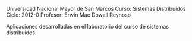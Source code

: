 Universidad Nacional Mayor de San Marcos
Curso: Sistemas Distribuidos
Ciclo: 2012-0
Profesor: Erwin Mac Dowall Reynoso

Aplicaciones desarrolladas en el laboratorio del curso de sistemas distribuidos.